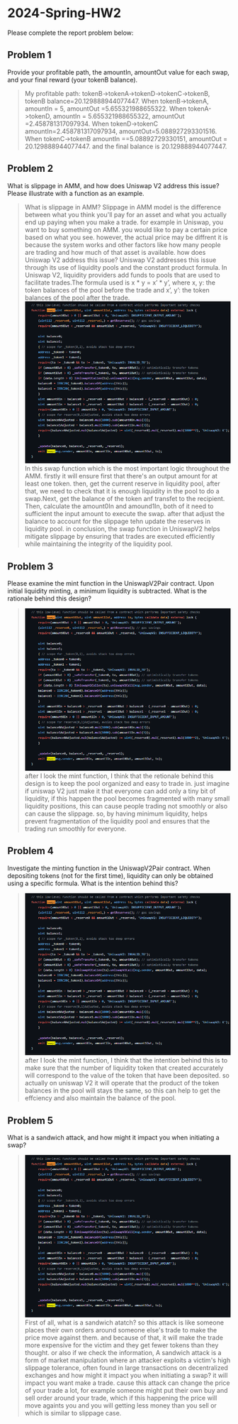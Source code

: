 # 2024-Spring-HW2

Please complete the report problem below:

## Problem 1
Provide your profitable path, the amountIn, amountOut value for each swap, and your final reward (your tokenB balance).

> My profitable path: tokenB->tokenA->tokenD->tokenC->tokenB, tokenB balance=20.129888944077447. When tokenB->tokenA, amountIn = 5, amountOut =5.655321988655322. When tokenA->tokenD, amountIn = 5.655321988655322, amountOut =2.458781317097934. When tokenD->tokenC amountIn=2.458781317097934, amountOut=5.088927293301516. When tokenC->tokenB amountIn ==5.08892729330151, amountOut = 20.129888944077447. and the final balance is 20.129888944077447.

## Problem 2
What is slippage in AMM, and how does Uniswap V2 address this issue? Please illustrate with a function as an example.

> What is slippage in AMM? 
Slippage in AMM model is the difference between what you think you'll pay for an asset and what you actually end up paying when you make a trade.
for example in Uniswap, you want to buy something on AMM. you would like to pay
a certain price based on what you see. however, the actual price may be diffrent it is because the system works and other factors like how many people are trading and how much of that asset is available.
how does Uniswap V2 address this issue?
Uniswap V2 addresses this issue through its use of liquidity pools and the constant product formula. In Uniswap V2, liquidity providers add funds to pools that are used to facilitate trades.The formula used is  x * y = x’ * y’, where x, y: the token balances of the pool before the trade and x’, y’: the token balances of the pool after the trade.
![alt text](swap.png)
In this swap function which is the most important logic throughout the AMM. firstly it will ensure first that there's an output amount for at least one token. then, get the current reserve in liquidity pool, after that, we need to check that it is enough liquidity in the pool to do a swap.Next, get the balance of the token anf transfet to the recipient. Then, calculate the amount0In and amound1In, both of it need to sufficient the input amount to execute the swap. after that adjust the balance to account for the slippage tehn update the reserves in liquidity pool.
in conclusion, the swap function in UniswapV2 helps mitigate slippage by ensuring that trades are executed efficiently while maintaining the integrity of the liquidity pool.


## Problem 3
Please examine the mint function in the UniswapV2Pair contract. Upon initial liquidity minting, a minimum liquidity is subtracted. What is the rationale behind this design?

> ![alt text](swap.png)
after I look the mint function, I think that the retionale behind this design is to keep the pool organized and easy to trade in. just imagine if uniswap V2 just make it that everyone can add only a tiny bit of liquidity, if this happen the pool becomes fragmented with many small liquidity positions, this can cause people trading not smoothly or also can cause the slippage. so, by having minimum liquidity, helps prevent fragmentation of the liquidity pool and ensures that the trading run smoothly for everyone.


## Problem 4
Investigate the minting function in the UniswapV2Pair contract. When depositing tokens (not for the first time), liquidity can only be obtained using a specific formula. What is the intention behind this?

> ![alt text](swap.png)
after I look the mint function, I think that the intention behind this is to make sure that the number of liquidity token that created accurately will correspond to the value of the token that have been deposited. so actually on uniswap V2 it will operate that the product of the token balances in the pool will stays the same, so this can help to get the effciency and also maintain the balance of the pool. 

## Problem 5
What is a sandwich attack, and how might it impact you when initiating a swap?

> ![alt text](swap.png)
First of all, what is a sandwich atatch? so this attack is like someone places their own orders around someone else's trade to make the price move against them. and because of that, it will make the trade more expensive for the victim and they get fewer tokens than they thought. or also if we check the information, A sandwich attack is a form of market manipulation where an attacker exploits a victim's high slippage tolerance, often found in large transactions on decentralized exchanges
and how might it impact you when initiating a swap?
it will impact you want make a trade. cause this attack can change the price of your trade a lot, for example someone might put their own buy and sell order around your trade, which if this happening the price will move againts you and you will getting less money than you sell or which is similar to slippage case.

